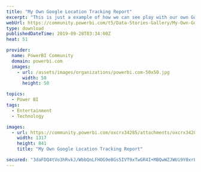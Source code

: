 ```yaml
---
title: "My Own Google Location Tracking Report"
excerpt: "This is just a example of how we can see play with our own Google location tracking Data with PowerBI. These report is developed using my own data"
webUrl: https://community.powerbi.com/t5/Data-Stories-Gallery/My-Own-Google-Location-Tracking-Report/m-p/804808
type: download
publishedDateTime: 2019-09-28T03:34:00Z
heat: 51

provider:
  name: PowerBI Community
  domain: powerbi.com
  images:
    - url: /assets/images/organizations/powerbi.com-50x50.jpg
      width: 50
      height: 50

topics:
  - Power BI
tags:
  - Entertainment
  - Technology

images:
  - url: https://community.powerbi.com/oxcrx34285/attachments/oxcrx34285/DataStoriesGallery/3039/1/GoogleLocationTracking.png
    width: 1317
    height: 841
    title: "My Own Google Location Tracking Report"

secured: "3daFDQ4tVo3hRvkJ/WbbQnLFHOG9eBGs5IVT9xTwGR4I+MBQwWZJWUi9Y0xrL52BMhNMU23tCRhH6a59M7E0RYhzgvf/Tfy0iW1WSNLVTZX3Lv/XO643B3Mb4lhfufnvERkjLgOVGRQrT3DcP1EWmI7uUWQI3WqOkvTsqeqM4OTle9Vihcc0EfbaXHwmkzH+LKZzgsdWfr5PBkbz1cQuzZrxh3VnkDvJCz1LoAXfSkYARK9sriFfedrdIJjwIjJBZm871j71jfekdf8kOXY7ID8wJUCVDU10JWZi4taq82Ur9DFy0dswY9FPZM3Gxp0J1sKNeE32E+dtFqiLuLCe0/izuZK3yKIyKdNKd0Q0O2eoUjAkwcJDTnO1qoa5CjkS;5tsn1CYL45AGeaeAmQBNAg=="
---
```


